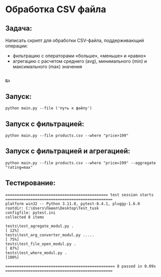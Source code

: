 # Обработка CSV файла
## Задача:
Написать скрипт для обработки CSV-файла, поддерживающий операции: 
- фильтрацию с операторами «больше», «меньше» и «равно»
- агрегацию с расчетом среднего (avg), минимального (min) и максимального (max) значения

##
```
Ща 

```


## Запуск:
```
python main.py --file ('путь к файлу')  

```
## Запуск с фильтрацией:
```
python main.py --file products.csv --where "price>199" 

```
## Запуск с фильтрацией и агрегацией:
```
python main.py --file products.csv --where "price=199" --aggregate "rating=max"

```
## Тестирование:
```
============================================= test session starts ===============================================
platform win32 -- Python 3.11.8, pytest-8.4.1, pluggy-1.6.0
rootdir: C:\Users\Павел\Desktop\Test_tusk
configfile: pytest.ini
collected 8 items

tests\test_agregate_modul.py .                                                                             [ 12%] 
tests\test_arg_converter_modul.py .....                                                                    [ 75%]
tests\test_file_open_modul.py .                                                                            [ 87%] 
tests\test_where_modul.py .                                                                                [100%] 

================================================ 8 passed in 0.09s ===============================================

```
